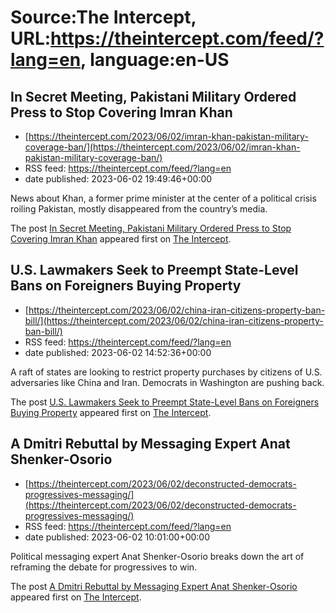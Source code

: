 # Source:The Intercept, URL:https://theintercept.com/feed/?lang=en, language:en-US

## In Secret Meeting, Pakistani Military Ordered Press to Stop Covering Imran Khan
 - [https://theintercept.com/2023/06/02/imran-khan-pakistan-military-coverage-ban/](https://theintercept.com/2023/06/02/imran-khan-pakistan-military-coverage-ban/)
 - RSS feed: https://theintercept.com/feed/?lang=en
 - date published: 2023-06-02 19:49:46+00:00

<p>News about Khan, a former prime minister at the center of a political crisis roiling Pakistan, mostly disappeared from the country’s media.</p>
<p>The post <a href="https://theintercept.com/2023/06/02/imran-khan-pakistan-military-coverage-ban/" rel="nofollow">In Secret Meeting, Pakistani Military Ordered Press to Stop Covering Imran Khan</a> appeared first on <a href="https://theintercept.com" rel="nofollow">The Intercept</a>.</p>

## U.S. Lawmakers Seek to Preempt State-Level Bans on Foreigners Buying Property
 - [https://theintercept.com/2023/06/02/china-iran-citizens-property-ban-bill/](https://theintercept.com/2023/06/02/china-iran-citizens-property-ban-bill/)
 - RSS feed: https://theintercept.com/feed/?lang=en
 - date published: 2023-06-02 14:52:36+00:00

<p>A raft of states are looking to restrict property purchases by citizens of U.S. adversaries like China and Iran. Democrats in Washington are pushing back.</p>
<p>The post <a href="https://theintercept.com/2023/06/02/china-iran-citizens-property-ban-bill/" rel="nofollow">U.S. Lawmakers Seek to Preempt State-Level Bans on Foreigners Buying Property</a> appeared first on <a href="https://theintercept.com" rel="nofollow">The Intercept</a>.</p>

## A Dmitri Rebuttal by Messaging Expert Anat Shenker-Osorio
 - [https://theintercept.com/2023/06/02/deconstructed-democrats-progressives-messaging/](https://theintercept.com/2023/06/02/deconstructed-democrats-progressives-messaging/)
 - RSS feed: https://theintercept.com/feed/?lang=en
 - date published: 2023-06-02 10:01:00+00:00

<p>Political messaging expert Anat Shenker-Osorio breaks down the art of reframing the debate for progressives to win.</p>
<p>The post <a href="https://theintercept.com/2023/06/02/deconstructed-democrats-progressives-messaging/" rel="nofollow">A Dmitri Rebuttal by Messaging Expert Anat Shenker-Osorio</a> appeared first on <a href="https://theintercept.com" rel="nofollow">The Intercept</a>.</p>

